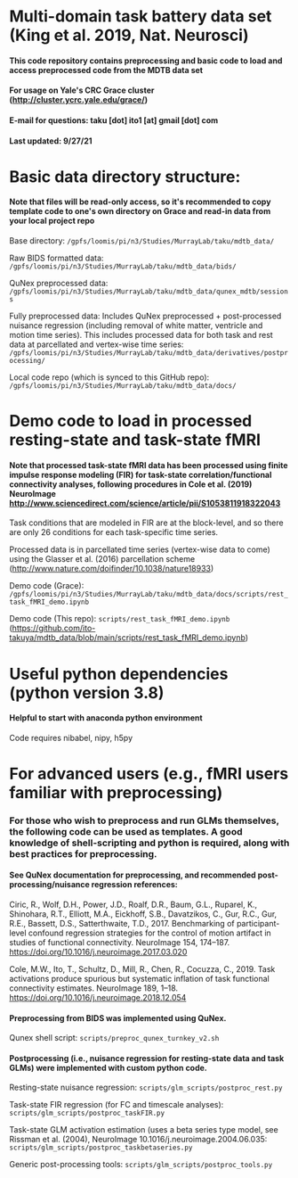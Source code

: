 # Multi-domain task battery data set (King et al. 2019, Nat. Neurosci)

#### This code repository contains preprocessing and basic code to load and access preprocessed code from the MDTB data set 
#### For usage on Yale's CRC Grace cluster (http://cluster.ycrc.yale.edu/grace/)
#### E-mail for questions: taku [dot] ito1 [at] gmail [dot] com
#### Last updated: 9/27/21


# Basic data directory structure:
#### Note that files will be read-only access, so it's recommended to copy template code to one's own directory on Grace and read-in data from your local project repo

Base directory: `/gpfs/loomis/pi/n3/Studies/MurrayLab/taku/mdtb_data/`

Raw BIDS formatted data: `/gpfs/loomis/pi/n3/Studies/MurrayLab/taku/mdtb_data/bids/`

QuNex preprocessed data: `/gpfs/loomis/pi/n3/Studies/MurrayLab/taku/mdtb_data/qunex_mdtb/sessions`

Fully preprocessed data: Includes QuNex preprocessed + post-processed nuisance regression (including removal of white matter, ventricle and motion time series). This includes processed data for both task and rest data at parcellated and vertex-wise time series: `/gpfs/loomis/pi/n3/Studies/MurrayLab/taku/mdtb_data/derivatives/postprocessing/`

Local code repo (which is synced to this GitHub repo): `/gpfs/loomis/pi/n3/Studies/MurrayLab/taku/mdtb_data/docs/`

# Demo code to load in processed resting-state and task-state fMRI
#### Note that processed task-state fMRI data has been processed using finite impulse response modeling (FIR) for task-state correlation/functional connectivity analyses, following procedures in Cole et al. (2019) NeuroImage http://www.sciencedirect.com/science/article/pii/S1053811918322043

Task conditions that are modeled in FIR are at the block-level, and so there are only 26 conditions for each task-specific time series.

Processed data is in parcellated time series (vertex-wise data to come) using the Glasser et al. (2016) parcellation scheme (http://www.nature.com/doifinder/10.1038/nature18933)

Demo code (Grace): `/gpfs/loomis/pi/n3/Studies/MurrayLab/taku/mdtb_data/docs/scripts/rest_task_fMRI_demo.ipynb`

Demo code (This repo): `scripts/rest_task_fMRI_demo.ipynb` (https://github.com/ito-takuya/mdtb_data/blob/main/scripts/rest_task_fMRI_demo.ipynb)

# Useful python dependencies (python version 3.8)
#### Helpful to start with anaconda python environment

Code requires nibabel, nipy, h5py

# For advanced users (e.g., fMRI users familiar with preprocessing)
### For those who wish to preprocess and run GLMs themselves, the following code can be used as templates. A good knowledge of shell-scripting and python is required, along with best practices for preprocessing. 

#### See QuNex documentation for preprocessing, and recommended post-processing/nuisance regression references:

Ciric, R., Wolf, D.H., Power, J.D., Roalf, D.R., Baum, G.L., Ruparel, K., Shinohara, R.T., Elliott, M.A., Eickhoff, S.B., Davatzikos, C., Gur, R.C., Gur, R.E., Bassett, D.S., Satterthwaite, T.D., 2017. Benchmarking of participant-level confound regression strategies for the control of motion artifact in studies of functional connectivity. NeuroImage 154, 174–187. https://doi.org/10.1016/j.neuroimage.2017.03.020

Cole, M.W., Ito, T., Schultz, D., Mill, R., Chen, R., Cocuzza, C., 2019. Task activations produce spurious but systematic inflation of task functional connectivity estimates. NeuroImage 189, 1–18. https://doi.org/10.1016/j.neuroimage.2018.12.054

#### Preprocessing from BIDS was implemented using QuNex. 

Qunex shell script: `scripts/preproc_qunex_turnkey_v2.sh` 

#### Postprocessing (i.e., nuisance regression for resting-state data and task GLMs) were implemented with custom python code. 

Resting-state nuisance regression: `scripts/glm_scripts/postproc_rest.py`

Task-state FIR regression (for FC and timescale analyses): `scripts/glm_scripts/postproc_taskFIR.py`

Task-state GLM activation estimation (uses a beta series type model, see Rissman et al. (2004), NeuroImage 10.1016/j.neuroimage.2004.06.035: `scripts/glm_scripts/postproc_taskbetaseries.py`

Generic post-processing tools: `scripts/glm_scripts/postproc_tools.py`

